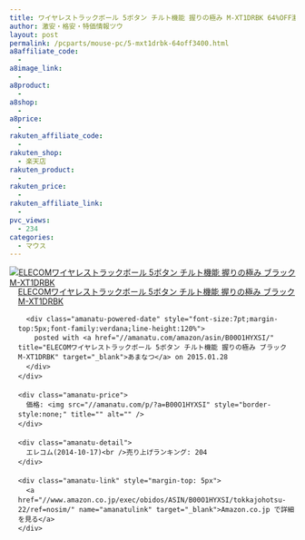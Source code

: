```yaml
---
title: ワイヤレストラックボール 5ボタン チルト機能 握りの極み M-XT1DRBK 64%OFF激安特価3,400円台！送料無料！
author: 激安・格安・特価情報ツウ
layout: post
permalink: /pcparts/mouse-pc/5-mxt1drbk-64off3400.html
a8affiliate_code:
  -
a8image_link:
  -
a8product:
  -
a8shop:
  -
a8price:
  -
rakuten_affiliate_code:
  -
rakuten_shop:
  - 楽天店
rakuten_product:
  -
rakuten_price:
  -
rakuten_affiliate_link:
  -
pvc_views:
  - 234
categories:
  - マウス
---
```

<div class="amanatu-box" style="margin-bottom:0px;">
  <div class="amanatu-image" style="float:left;">
    <a href="//www.amazon.co.jp/exec/obidos/ASIN/B00O1HYXSI/tokkajohotsu-22/ref=nosim/" name="amanatulink" target="_blank"><img src="//i2.wp.com/ecx.images-amazon.com/images/I/41uc8ssf62L._SL160_.jpg?w=546" alt="ELECOMワイヤレストラックボール 5ボタン チルト機能 握りの極み ブラック M-XT1DRBK" style="border: none;" data-recalc-dims="1" /></a>
  </div>

  <div class="amanatu-info" style="float:left;margin-left:15px;line-height:120%">
    <div class="amanatu-name" style="margin-bottom:10px;line-height:120%">
      <a href="//www.amazon.co.jp/exec/obidos/ASIN/B00O1HYXSI/tokkajohotsu-22/ref=nosim/" name="amanatulink" target="_blank">ELECOMワイヤレストラックボール 5ボタン チルト機能 握りの極み ブラック M-XT1DRBK</a>

      <div class="amanatu-powered-date" style="font-size:7pt;margin-top:5px;font-family:verdana;line-height:120%">
        posted with <a href="//amanatu.com/amazon/asin/B00O1HYXSI/" title="ELECOMワイヤレストラックボール 5ボタン チルト機能 握りの極み ブラック M-XT1DRBK" target="_blank">あまなつ</a> on 2015.01.28
      </div>
    </div>

    <div class="amanatu-price">
      価格: <img src="//amanatu.com/p/?a=B00O1HYXSI" style="border-style:none;" title="" alt="" />
    </div>

    <div class="amanatu-detail">
      エレコム(2014-10-17)<br />売り上げランキング: 204
    </div>

    <div class="amanatu-link" style="margin-top: 5px">
      <a href="//www.amazon.co.jp/exec/obidos/ASIN/B00O1HYXSI/tokkajohotsu-22/ref=nosim/" name="amanatulink" target="_blank">Amazon.co.jp で詳細を見る</a>
    </div>
  </div>

  <div class="amanatu-footer" style="clear: left">
  </div>
</div>